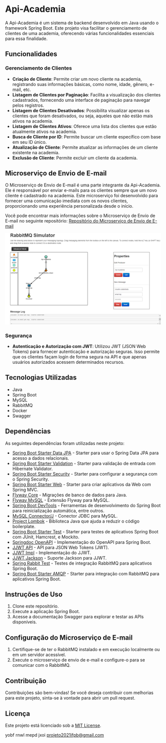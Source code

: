 # Api-Academia

A Api-Academia é um sistema de backend desenvolvido em Java usando o framework Spring Boot. Este projeto visa facilitar o gerenciamento de clientes de uma academia, oferecendo várias funcionalidades essenciais para essa finalidade.

## Funcionalidades

### Gerenciamento de Clientes
- **Criação de Cliente**: Permite criar um novo cliente na academia, registrando suas informações básicas, como nome, idade, gênero, e-mail, etc.
- **Listagem de Clientes por Paginação**: Facilita a visualização dos clientes cadastrados, fornecendo uma interface de paginação para navegar pelos registros.
- **Listagem de Clientes Desativados**: Possibilita visualizar apenas os clientes que foram desativados, ou seja, aqueles que não estão mais ativos na academia.
- **Listagem de Clientes Ativos**: Oferece uma lista dos clientes que estão atualmente ativos na academia.
- **Busca de Cliente por ID**: Permite buscar um cliente específico com base em seu ID único.
- **Atualização de Cliente**: Permite atualizar as informações de um cliente existente na academia.
- **Exclusão de Cliente**: Permite excluir um cliente da academia.

## Microserviço de Envio de E-mail

O Microserviço de Envio de E-mail é uma parte integrante da Api-Academia. Ele é responsável por enviar e-mails para os clientes sempre que um novo cliente é cadastrado na academia. Este microserviço foi desenvolvido para fornecer uma comunicação imediata com os novos clientes, proporcionando uma experiência personalizada desde o início.

Você pode encontrar mais informações sobre o Microserviço de Envio de E-mail no seguinte repositório:
[Repositório do Microserviço de Envio de E-mail](https://github.com/seu-usuario/ms-email)

![Imagem do Microserviço de Envio de E-mail](src/main/resources/static/rabbit.png)

### Segurança
- **Autenticação e Autorização com JWT**: Utilizou JWT (JSON Web Tokens) para fornecer autenticação e autorização seguras. Isso permite que os clientes façam login de forma segura na API e que apenas usuários autorizados acessem determinados recursos.

## Tecnologias Utilizadas
- Java
- Spring Boot
- MySQL
- RabbitMQ
- Docker
- Swagger

## Dependências

As seguintes dependências foram utilizadas neste projeto:

- [Spring Boot Starter Data JPA](https://mvnrepository.com/artifact/org.springframework.boot/spring-boot-starter-data-jpa) - Starter para usar o Spring Data JPA para acesso a dados relacionais.
- [Spring Boot Starter Validation](https://mvnrepository.com/artifact/org.springframework.boot/spring-boot-starter-validation) - Starter para validação de entrada com Hibernate Validator.
- [Spring Boot Starter Security](https://mvnrepository.com/artifact/org.springframework.boot/spring-boot-starter-security) - Starter para configurar a segurança com o Spring Security.
- [Spring Boot Starter Web](https://mvnrepository.com/artifact/org.springframework.boot/spring-boot-starter-web) - Starter para criar aplicativos da Web com Spring MVC.
- [Flyway Core](https://mvnrepository.com/artifact/org.flywaydb/flyway-core) - Migrações de banco de dados para Java.
- [Flyway MySQL](https://mvnrepository.com/artifact/org.flywaydb/flyway-mysql) - Extensão Flyway para MySQL.
- [Spring Boot DevTools](https://mvnrepository.com/artifact/org.springframework.boot/spring-boot-devtools) - Ferramentas de desenvolvimento do Spring Boot para reinicialização automática, entre outros.
- [MySQL Connector/J](https://mvnrepository.com/artifact/mysql/mysql-connector-java) - Conector JDBC para MySQL.
- [Project Lombok](https://mvnrepository.com/artifact/org.projectlombok/lombok) - Biblioteca Java que ajuda a reduzir o código boilerplate.
- [Spring Boot Starter Test](https://mvnrepository.com/artifact/org.springframework.boot/spring-boot-starter-test) - Starter para testes de aplicativos Spring Boot com JUnit, Hamcrest, e Mockito.
- [Springdoc OpenAPI](https://mvnrepository.com/artifact/org.springdoc/springdoc-openapi-starter-webmvc-ui) - Implementação do OpenAPI para Spring Boot.
- [JJWT API](https://mvnrepository.com/artifact/io.jsonwebtoken/jjwt-api) - API para JSON Web Tokens (JWT).
- [JJWT Impl](https://mvnrepository.com/artifact/io.jsonwebtoken/jjwt-impl) - Implementação do JJWT.
- [JJWT Jackson](https://mvnrepository.com/artifact/io.jsonwebtoken/jjwt-jackson) - Suporte Jackson para JJWT.
- [Spring Rabbit Test](https://mvnrepository.com/artifact/org.springframework.amqp/spring-rabbit-test) - Testes de integração RabbitMQ para aplicativos Spring Boot.
- [Spring Boot Starter AMQP](https://mvnrepository.com/artifact/org.springframework.boot/spring-boot-starter-amqp) - Starter para integração com RabbitMQ para aplicativos Spring Boot.

## Instruções de Uso
1. Clone este repositório.
2. Execute a aplicação Spring Boot.
3. Acesse a documentação Swagger para explorar e testar as APIs disponíveis.

## Configuração do Microserviço de E-mail
1. Certifique-se de ter o RabbitMQ instalado e em execução localmente ou em um servidor acessível.
2. Execute o microserviço de envio de e-mail e configure-o para se comunicar com o RabbitMQ.

## Contribuição
Contribuições são bem-vindas! Se você deseja contribuir com melhorias para este projeto, sinta-se à vontade para abrir um pull request.

## Licença
Este projeto está licenciado sob a [MIT License](https://opensource.org/licenses/MIT).

yobf rnwl mepd jxoi
projeto2021ifpb@gmail.com
